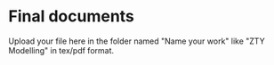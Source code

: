 # Final documents
Upload your file here in the folder named "Name your work" like "ZTY Modelling" in tex/pdf format.
